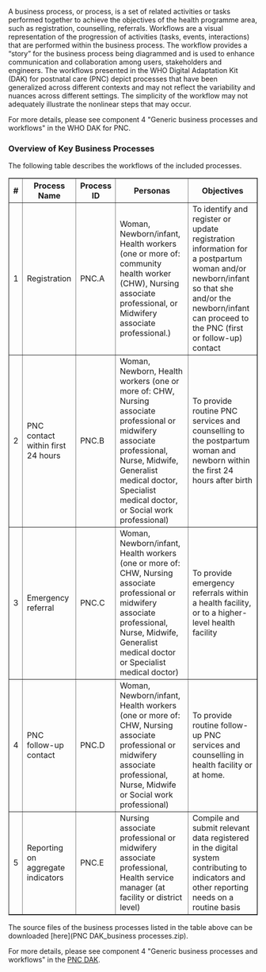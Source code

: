 A business process, or process, is a set of related activities or tasks performed together to achieve the objectives of the health programme area, such as registration, counselling, referrals. Workflows are a visual representation of the progression of activities (tasks, events, interactions) that are performed within the business process. The workflow provides a “story” for the business process being diagrammed and is used to enhance communication and collaboration among users, stakeholders and engineers. The workflows presented in the WHO Digital Adaptation Kit (DAK) for postnatal care (PNC) depict processes that have been generalized across different contexts and may not reflect the variability and nuances across different settings. The simplicity of the workflow may not adequately illustrate the nonlinear steps that may occur. 

For more details, please see component 4 "Generic business processes and workflows" in the WHO DAK for PNC. 

### Overview of Key Business Processes 
The following table describes the workflows of the included processes. 

<table border="1" class="dataframe table table-striped table-bordered">
  <thead>
    <tr class="header">
      <th><strong>#</strong> </th>
      <th><strong>Process Name</strong> </th>
      <th><strong>Process ID</strong> </th>
      <th><strong>Personas</strong> </th>
      <th><strong>Objectives</strong> </th>
    </tr>
 </thead>
 <tbody>
    <tr class="odd">
      <td>1</td>
      <td>Registration</td>
      <td>PNC.A</td>
      <td>Woman, Newborn/infant, Health workers (one or more 
of:  community health worker (CHW), Nursing associate professional, or Midwifery associate professional.)</td>
      <td>To identify and register or update registration information for a postpartum woman and/or newborn/infant so that she and/or the newborn/infant can proceed to the PNC (first or follow-up) contact</td>
    </tr>
     <tr class="odd">
      <td>2</td>
      <td>PNC contact within first 24 hours</td>
      <td>PNC.B</td>
      <td>Woman, Newborn, Health workers (one or more 
of: CHW, Nursing associate professional or midwifery associate 
professional, Nurse, Midwife, Generalist medical doctor, Specialist medical doctor, or Social work professional)</td>
      <td>To provide routine PNC services and counselling to the postpartum woman and newborn within the first 24 hours after birth</td>
    </tr>
     <tr class="odd">
      <td>3</td>
      <td>Emergency referral</td>
      <td>PNC.C</td>
      <td>Woman, Newborn/infant, Health workers (one or more 
of: CHW, Nursing associate professional or midwifery associate 
professional, Nurse, Midwife, Generalist medical doctor or Specialist medical doctor)</td>
      <td>To provide emergency referrals within a health facility, or to a higher-level health facility</td>
    </tr>
    <tr class="odd">
      <td>4</td>
      <td>PNC follow-up contact</td>
      <td>PNC.D</td>
      <td>Woman, Newborn/infant, Health workers (one or more 
of: CHW, Nursing associate professional or midwifery associate 
professional, Nurse, Midwife or Social work professional)</td>
      <td>To provide routine follow-up PNC services and counselling in health facility or at home.</td>
    </tr>
       <tr class="odd">
      <td>5</td>
      <td>Reporting on aggregate indicators </td>
      <td>PNC.E</td>
      <td>Nursing associate professional or midwifery associate 
professional, Health service manager (at facility or district level)</td>
      <td>Compile and submit relevant data registered in the digital system contributing to indicators and other reporting needs on a routine basis</td>
    </tr>
  </tbody>
</table>


The source files of the business processes listed in the table above can be downloaded [here](PNC DAK_business processes.zip).

For more details, please see component 4 "Generic business processes and workflows" in the [PNC DAK](https://iris.who.int/handle/10665/381725).